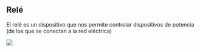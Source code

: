 ## Relé

El relé es un dispositivo que nos permite controlar dispositivos de potencia (de los que se conectan a la red eléctrica)

![](./images/Rele.png)
